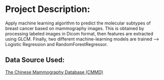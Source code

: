 # Project Description:
 Apply machine learning algorithm to predict the molecular subtypes of breast cancer based on mammography images. This is obtained by processing labeled images in Dicom format, then features are extracted using GLCM. Finally, two different machine-learning models are trained -->
Logistic Regression and RandomForestRegressor. 
## Data Source Used: 
[The Chinese Mammography Database (CMMD)](https://wiki.cancerimagingarchive.net/pages/viewpage.action?pageId=70230508)

